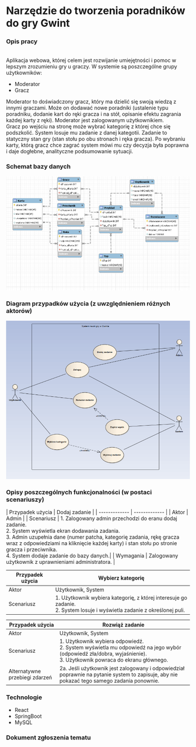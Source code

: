 # Narzędzie do tworzenia poradników do gry Gwint
<h3>Opis pracy</h3><br>
Aplikacja webowa, której celem jest rozwijanie umiejętności i pomoc w lepszym zrozumieniu gry u graczy. W systemie są poszczególne grupy użytkowników:<br> <ul>
  <li>Moderator</li>
  <li>Gracz</li></ul>
  Moderator to doświadczony gracz, który ma dzielić się swoją wiedzą z innymi graczami. Może on dodawać nowe poradniki (ustalenie typu poradniku, dodanie kart do ręki gracza i na stół, opisanie efektu zagrania każdej karty z ręki). Moderator jest zalogowanym użytkownikiem.
  <br>Gracz po wejściu na stronę może wybrać kategorię z której chce się podszkolić. System losuje mu zadanie z danej kategotii. Zadanie to statyczny stan gry (stan stołu po obu stronach i ręka gracza). Po wybraniu karty, którą gracz chce zagrać system mówi mu czy decyzja była poprawna i daje dogłebne, analityczne podsumowanie sytuacji. 
  
<h3>Schemat bazy danych</h3>
<img src="https://github.com/Valithor/PracaDyplomowa/blob/master/BD.png">
<h3>Diagram przypadków użycia (z uwzględnieniem różnych aktorów)</h3>
<img src="https://github.com/Valithor/PracaDyplomowa/blob/master/DPU.png">
<h3>Opisy poszczególnych funkcjonalności (w postaci scenariuszy)</h3>
  <!-- TABLE_GENERATE_START -->
| Przypadek użycia  | Dodaj zadanie |
| ------------- | ------------- |
| Aktor  | Admin  |
| Scenariusz  | 1. Zalogowany admin przechodzi do eranu dodaj zadanie.<br> 2. System wyświetla ekran dodawania zadania. <br> 3. Admin uzupełnia dane (numer patcha, kategorię zadania, rękę gracza wraz z odpowiedziami na kliknięcie każdej karty) i stan stołu po stronie gracza i przeciwnika. <br> 4. System dodaje zadanie do bazy danych.|
| Wymagania  | Zalogowany użytkownik z uprawnieniami administratora.  |<br>
<!-- TABLE_GENERATE_END -->

  <!-- TABLE_GENERATE_START -->
| Przypadek użycia  | Wybierz kategorię |
| ------------- | ------------- |
| Aktor  | Użytkownik, System  |
| Scenariusz  | 1. Użytkownik wybiera kategorię, z której interesuje go zadanie.<br> 2. System losuje i wyświetla zadanie z określonej puli.|<br>
<!-- TABLE_GENERATE_END -->

  <!-- TABLE_GENERATE_START -->
| Przypadek użycia  | Rozwiąż zadanie |
| ------------- | ------------- |
| Aktor  | Użytkownik, System  |
| Scenariusz  | 1. Użytkownik wybiera odpowiedź. <br> 2. System wyświetla mu odpowiedź na jego wybór (odpowiedź zła/dobra, wyjaśnienie). <br> 3. Użytkownik powraca do ekranu głównego.|
| Alternatywne przebiegi zdarzeń  | 2a. Jeśli użytkownik jest zalogowany i odpowiedział poprawnie na pytanie system to zapisuje, aby nie pokazać tego samego zadania ponownie.  |
<!-- TABLE_GENERATE_END -->
<h3>Technologie</h3>
<ul>
  <li>React</li>
  <li>SpringBoot</li>
  <li>MySQL</li>
</ul>

<h3>Dokument zgłoszenia tematu</h3>
